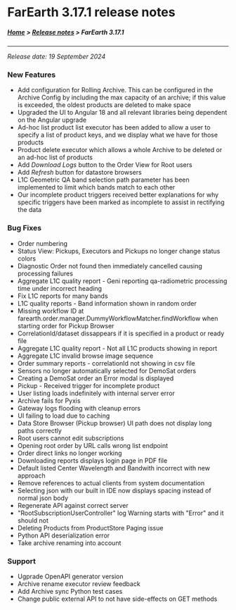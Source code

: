 # FarEarth 3.17.1 release notes

##### [Home](../README.md) > [Release notes](releaseNotesSummary.md) > FarEarth 3.17.1
---
*Release date: 19 September 2024*

### New Features
* Add configuration for Rolling Archive. This can be configured in the Archive Config by including the max capacity of an archive; if this value is exceeded, the oldest products are deleted to make space
* Upgraded the UI to Angular 18 and all relevant libraries being dependent on the Angular upgrade
* Ad-hoc list product list executor has been added to allow a user to specify a list of product keys, and we display what we have for those products
* Product delete executor which allows a whole Archive to be deleted or an ad-hoc list of products
* Add *Download Logs* button to the Order View for Root users
* Add *Refresh* button for datastore browsers
* L1C Geometric QA band selection path parameter has been implemented to limit which bands match to each other
* Our incomplete product triggers received better explanations for why specific triggers have been marked as incomplete to assist in rectifying the data

### Bug Fixes
* Order numbering
* Status View: Pickups, Executors and Pickups no longer change status colors
* Diagnostic Order not found then immediately cancelled causing processing failures
* Aggregate L1C quality report - Geni reporting qa-radiometric processing time under incorrect heading
* Fix L1C reports for many bands
* L1C quality reports - Band information shown in random order
* Missing workflow ID at farearth.order.manager.DummyWorkflowMatcher.findWorkflow when starting order for Pickup Browser
* CorrelationId/dataset dissappears if it is specified in a product or ready file
* Aggregate L1C quality report - Not all L1C products showing in report
* Aggregate L1C invalid browse image sequence
* Order summary reports - correlationId not showing in csv file
* Sensors no longer automatically selected for DemoSat orders
* Creating a DemoSat order an Error modal is displayed
* Pickup - Received trigger for incomplete product
* User listing loads indefinitely with internal server error
* Archive fails for Pyxis
* Gateway logs flooding with cleanup errors
* UI failing to load due to caching
* Data Store Browser (Pickup browser) UI path does not display long paths correctly
* Root users cannot edit subscriptions
* Opening root order by URL calls wrong list endpoint
* Order direct links no longer working
* Downloading reports displays login page in PDF file
* Default listed Center Wavelength and Bandwith incorrect with new approach
* Remove references to actual clients from system documentation
* Selecting json with our built in IDE now displays spacing instead of normal json body
* Regenerate API against correct server
* "RootSubscriptionUserController" log Warning starts with "Error" and it should not
* Deleting Products from ProductStore Paging issue
* Python API deserialization error
* Take archive renaming into account

### Support
* Ugprade OpenAPI generator version
* Archive rename executor review feedback
* Add Archive sync Python test cases
* Change public external API to not have side-effects on GET methods
